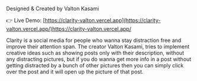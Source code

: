 Designed & Created by Valton Kasami

👉 Live Demo: [https://clarity-valton.vercel.app](https://clarity-valton.vercel.app/)https://clarity-valton.vercel.app/

Clarity is a social media for people who wanna stay distraction free and improve their attention span.
The creator Valton Kasami, tries to implement creative ideas such as showing posts only with their description, without any distracting pictures, but if you do wanna get more info in a post without getting distracted by a bunch of other pictures then you can simply click over the post and it will open up the picture of that post.
